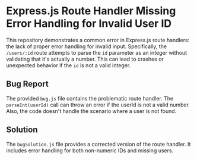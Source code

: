 # Express.js Route Handler Missing Error Handling for Invalid User ID

This repository demonstrates a common error in Express.js route handlers: the lack of proper error handling for invalid input.  Specifically, the `/users/:id` route attempts to parse the `id` parameter as an integer without validating that it's actually a number. This can lead to crashes or unexpected behavior if the `id` is not a valid integer.

## Bug Report
The provided `bug.js` file contains the problematic route handler.  The `parseInt(userId)` call can throw an error if the userId is not a valid number.  Also, the code doesn't handle the scenario where a user is not found.

## Solution
The `bugSolution.js` file provides a corrected version of the route handler. It includes error handling for both non-numeric IDs and missing users.